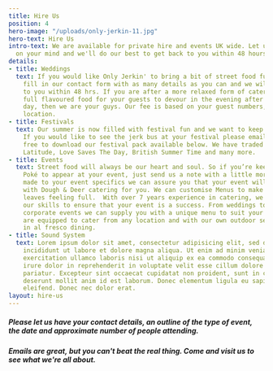 ```yaml
---
title: Hire Us
position: 4
hero-image: "/uploads/only-jerkin-11.jpg"
hero-text: Hire Us
intro-text: We are available for private hire and events UK wide. Let us know what's
  on your mind and we'll do our best to get back to you within 48 hours.
details:
- title: Weddings
  text: If you would like Only Jerkin' to bring a bit of street food fun to your wedding,
    fill in our contact form with as many details as you can and we will get back
    to you within 48 hrs. If you are after a more relaxed form of catering, or some
    full flavoured food for your guests to devour in the evening after a long boozy
    day, then we are your guys. Our fee is based on your guest numbers, timings and
    location.
- title: Festivals
  text: Our summer is now filled with festival fun and we want to keep it that way.
    If you would like to see the jerk bus at your festival please email us and feel
    free to download our festival pack available below. We have traded at Field Day,
    Latitude, Love Saves The Day, British Summer Time and many more.
- title: Events
  text: Street food will always be our heart and soul. So if you’re keen for Polú
    Poké to appear at your event, just send us a note with a little more detail. Tailor
    made to your event specifics we can assure you that your event will run smoothly
    with Dough & Deer catering for you. We can customise Menus to make sure that everyone
    leaves feeling full.  With over 7 years experience in catering, we have honed
    our skills to ensure that your event is a success. From weddings to parties and
    corporate events we can supply you with a unique menu to suit your needs.  We
    are equipped to cater from any location and with our own outdoor set up we specialise
    in al fresco dining.
- title: Sound System
  text: Lorem ipsum dolor sit amet, consectetur adipisicing elit, sed do eiusmod tempor
    incididunt ut labore et dolore magna aliqua. Ut enim ad minim veniam, quis nostrud
    exercitation ullamco laboris nisi ut aliquip ex ea commodo consequat. Duis aute
    irure dolor in reprehenderit in voluptate velit esse cillum dolore eu fugiat nulla
    pariatur. Excepteur sint occaecat cupidatat non proident, sunt in culpa qui officia
    deserunt mollit anim id est laborum. Donec elementum ligula eu sapien consequat
    eleifend. Donec nec dolor erat.
layout: hire-us
---
```


##### Please let us have your contact details, an outline of the type of event, the date and approximate number of people attending.

##### Emails are great, but you can't beat the real thing. Come and visit us to see what we're all about.